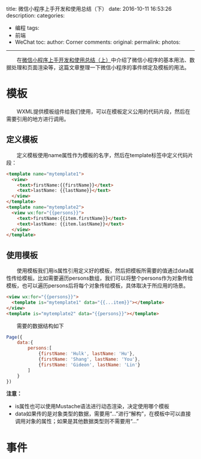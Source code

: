 title: 微信小程序上手开发和使用总结（下）
date: 2016-10-11 16:53:26
description:
categories:
- 编程
tags:
- 前端
- WeChat
toc:
author: Corner
comments:
original:
permalink:
photos:
---
　　在[微信小程序上手开发和使用总结（上）](//xieyufei.com/2016/10/09/Front-Tiny-WeChat.html)中介绍了微信小程序的基本用法、数据处理和页面渲染等，这篇文章整理一下微信小程序的事件绑定及模板的用法。
<!-- more -->

# 模板
　　WXML提供模板组件给我们使用，可以在模板定义公用的代码片段，然后在需要引用的地方进行调用。

## 定义模板
　　定义模板使用name属性作为模板的名字，然后在template标签中定义代码片段：

```html
<template name="mytemplate1">
  <view>
    <text>firstName:{{firstName}}</text>
    <text>lastName: {{lastName}}</text>
  </view>
</template>
<template name="mytemplate2">
  <view wx:for="{{persons}}">
  	<text>firstName:{{item.firstName}}</text>
    <text>lastName: {{item.lastName}}</text>
  </view>
</template>
```

## 使用模板
　　使用模板我们用is属性引用定义好的模板，然后把模板所需要的值通过data属性传给模板。比如需要遍历persons数组，我们可以将整个persons作为对象传给模板，也可以遍历persons后将每个对象传给模板，具体取决于所应用的场景。

```html
<view wx:for="{{persons}}">
  <template is="mytemplate1" data="{{...item}}"></template>
</view>
<template is="mytemplate2" data="{{persons}}"></template>
```

　　需要的数据结构如下
```javascript
Page({
	data:{
		persons:[
			{firstName: 'Hulk', lastName: 'Hu'},
	    	{firstName: 'Shang', lastName: 'You'},
	    	{firstName: 'Gideon', lastName: 'Lin'}
		]
	}
})
```

**注意：**

* is属性也可以使用Mustache语法进行动态渲染，决定使用哪个模板
* data如果传的是对象类型的数据，需要用“...”进行“解构”，在模板中可以直接调用对象的属性；如果是其他数据类型则不需要用“...”

# 事件




















